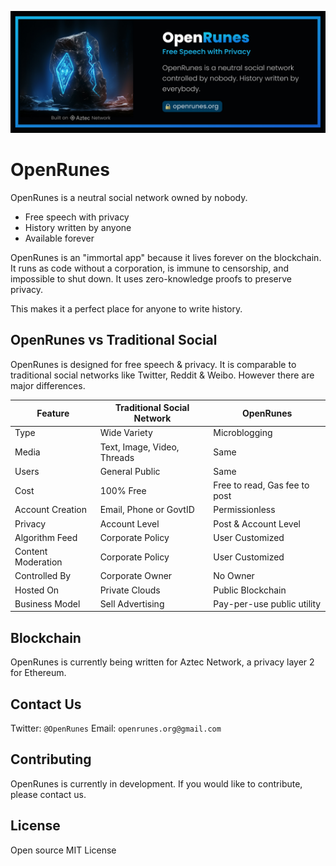 
![image](./OpenRunes.jpg)

# OpenRunes

OpenRunes is a neutral social network owned by nobody.

- Free speech with privacy
- History written by anyone
- Available forever

OpenRunes is an "immortal app" because it lives forever on the blockchain. It runs as code without a corporation, is immune to censorship, and impossible to shut down. It uses zero-knowledge proofs to preserve privacy.

This makes it a perfect place for anyone to write history.


## OpenRunes vs Traditional Social

OpenRunes is designed for free speech & privacy. It is comparable to traditional social networks like Twitter, Reddit & Weibo. However there are major differences.

| Feature   | Traditional Social Network          | OpenRunes           |
|------|---------------|-----------------------|
| Type    | Wide Variety    | Microblogging |
| Media    | Text, Image, Video, Threads      | Same |
| Users    | General Public      | Same |
| Cost    | 100% Free      | Free to read, Gas fee to post |
| Account Creation    | Email, Phone or GovtID    | Permissionless |
| Privacy    | Account Level    | Post & Account Level |
| Algorithm Feed    | Corporate Policy    | User Customized |
| Content Moderation    | Corporate Policy    | User Customized |
| Controlled By    | Corporate Owner    | No Owner |
| Hosted On    | Private Clouds    | Public Blockchain |
| Business Model    | Sell Advertising      | Pay-per-use public utility |


## Blockchain
OpenRunes is currently being written for Aztec Network, a privacy layer 2 for Ethereum.

## Contact Us
Twitter: `@OpenRunes`
Email: `openrunes.org@gmail.com`

## Contributing
OpenRunes is currently in development. If you would like to contribute, please contact us.

## License
Open source MIT License
